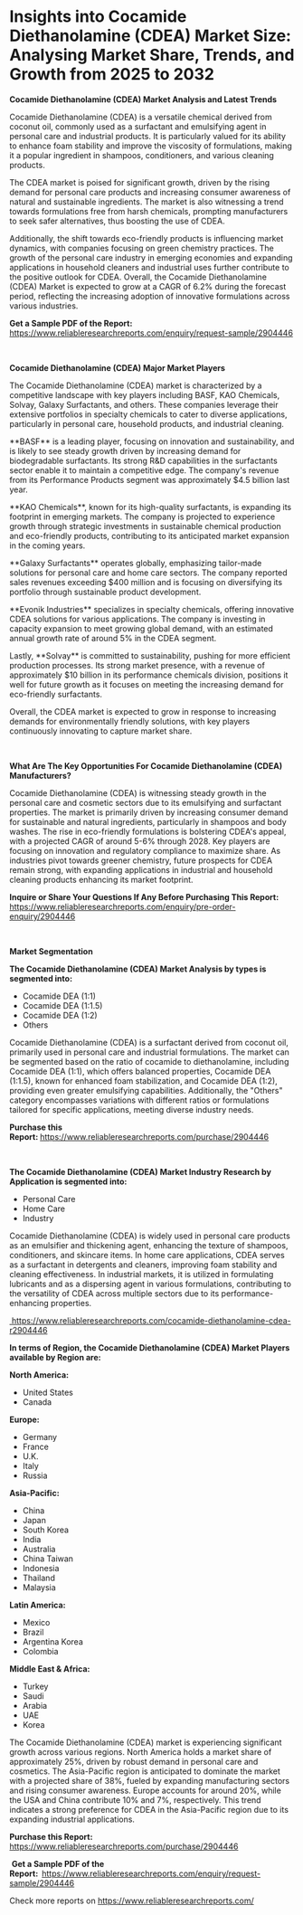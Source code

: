 <p><h1>Insights into Cocamide Diethanolamine (CDEA) Market Size: Analysing Market Share, Trends, and Growth from 2025 to 2032</h1></p><p><strong>Cocamide Diethanolamine (CDEA) Market Analysis and Latest Trends</strong></p>
<p><p>Cocamide Diethanolamine (CDEA) is a versatile chemical derived from coconut oil, commonly used as a surfactant and emulsifying agent in personal care and industrial products. It is particularly valued for its ability to enhance foam stability and improve the viscosity of formulations, making it a popular ingredient in shampoos, conditioners, and various cleaning products. </p><p>The CDEA market is poised for significant growth, driven by the rising demand for personal care products and increasing consumer awareness of natural and sustainable ingredients. The market is also witnessing a trend towards formulations free from harsh chemicals, prompting manufacturers to seek safer alternatives, thus boosting the use of CDEA. </p><p>Additionally, the shift towards eco-friendly products is influencing market dynamics, with companies focusing on green chemistry practices. The growth of the personal care industry in emerging economies and expanding applications in household cleaners and industrial uses further contribute to the positive outlook for CDEA. Overall, the Cocamide Diethanolamine (CDEA) Market is expected to grow at a CAGR of 6.2% during the forecast period, reflecting the increasing adoption of innovative formulations across various industries.</p></p>
<p><strong>Get a Sample PDF of the Report:&nbsp;</strong> <a href="https://www.reliableresearchreports.com/enquiry/request-sample/2904446?utm_campaign=2734&utm_medium=2&utm_source=Github&utm_content=ia&utm_term=11032025&utm_id=cocamide-diethanolamine-cdea">https://www.reliableresearchreports.com/enquiry/request-sample/2904446</a></p>
<p>&nbsp;</p>
<p><strong>Cocamide Diethanolamine (CDEA) Major Market Players</strong></p>
<p><p>The Cocamide Diethanolamine (CDEA) market is characterized by a competitive landscape with key players including BASF, KAO Chemicals, Solvay, Galaxy Surfactants, and others. These companies leverage their extensive portfolios in specialty chemicals to cater to diverse applications, particularly in personal care, household products, and industrial cleaning.</p><p>**BASF** is a leading player, focusing on innovation and sustainability, and is likely to see steady growth driven by increasing demand for biodegradable surfactants. Its strong R&D capabilities in the surfactants sector enable it to maintain a competitive edge. The company's revenue from its Performance Products segment was approximately $4.5 billion last year.</p><p>**KAO Chemicals**, known for its high-quality surfactants, is expanding its footprint in emerging markets. The company is projected to experience growth through strategic investments in sustainable chemical production and eco-friendly products, contributing to its anticipated market expansion in the coming years.</p><p>**Galaxy Surfactants** operates globally, emphasizing tailor-made solutions for personal care and home care sectors. The company reported sales revenues exceeding $400 million and is focusing on diversifying its portfolio through sustainable product development.</p><p>**Evonik Industries** specializes in specialty chemicals, offering innovative CDEA solutions for various applications. The company is investing in capacity expansion to meet growing global demand, with an estimated annual growth rate of around 5% in the CDEA segment.</p><p>Lastly, **Solvay** is committed to sustainability, pushing for more efficient production processes. Its strong market presence, with a revenue of approximately $10 billion in its performance chemicals division, positions it well for future growth as it focuses on meeting the increasing demand for eco-friendly surfactants.</p><p>Overall, the CDEA market is expected to grow in response to increasing demands for environmentally friendly solutions, with key players continuously innovating to capture market share.</p></p>
<p>&nbsp;</p>
<p><strong>What Are The Key Opportunities For Cocamide Diethanolamine (CDEA) Manufacturers?</strong></p>
<p><p>Cocamide Diethanolamine (CDEA) is witnessing steady growth in the personal care and cosmetic sectors due to its emulsifying and surfactant properties. The market is primarily driven by increasing consumer demand for sustainable and natural ingredients, particularly in shampoos and body washes. The rise in eco-friendly formulations is bolstering CDEA's appeal, with a projected CAGR of around 5-6% through 2028. Key players are focusing on innovation and regulatory compliance to maximize share. As industries pivot towards greener chemistry, future prospects for CDEA remain strong, with expanding applications in industrial and household cleaning products enhancing its market footprint.</p></p>
<p><strong>Inquire or Share Your Questions If Any Before Purchasing This Report:</strong> <a href="https://www.reliableresearchreports.com/enquiry/pre-order-enquiry/2904446?utm_campaign=2734&utm_medium=2&utm_source=Github&utm_content=ia&utm_term=11032025&utm_id=cocamide-diethanolamine-cdea">https://www.reliableresearchreports.com/enquiry/pre-order-enquiry/2904446</a></p>
<p>&nbsp;</p>
<p><strong>Market Segmentation</strong></p>
<p><strong>The Cocamide Diethanolamine (CDEA) Market Analysis by types is segmented into:</strong></p>
<p><ul><li>Cocamide DEA (1:1)</li><li>Cocamide DEA (1:1.5)</li><li>Cocamide DEA (1:2)</li><li>Others</li></ul></p>
<p><p>Cocamide Diethanolamine (CDEA) is a surfactant derived from coconut oil, primarily used in personal care and industrial formulations. The market can be segmented based on the ratio of cocamide to diethanolamine, including Cocamide DEA (1:1), which offers balanced properties, Cocamide DEA (1:1.5), known for enhanced foam stabilization, and Cocamide DEA (1:2), providing even greater emulsifying capabilities. Additionally, the "Others" category encompasses variations with different ratios or formulations tailored for specific applications, meeting diverse industry needs.</p></p>
<p><strong>Purchase this Report:&nbsp;</strong><a href="https://www.reliableresearchreports.com/purchase/2904446?utm_campaign=2734&utm_medium=2&utm_source=Github&utm_content=ia&utm_term=11032025&utm_id=cocamide-diethanolamine-cdea">https://www.reliableresearchreports.com/purchase/2904446</a></p>
<p>&nbsp;</p>
<p><strong>The Cocamide Diethanolamine (CDEA) Market Industry Research by Application is segmented into:</strong></p>
<p><ul><li>Personal Care</li><li>Home Care</li><li>Industry</li></ul></p>
<p><p>Cocamide Diethanolamine (CDEA) is widely used in personal care products as an emulsifier and thickening agent, enhancing the texture of shampoos, conditioners, and skincare items. In home care applications, CDEA serves as a surfactant in detergents and cleaners, improving foam stability and cleaning effectiveness. In industrial markets, it is utilized in formulating lubricants and as a dispersing agent in various formulations, contributing to the versatility of CDEA across multiple sectors due to its performance-enhancing properties.</p></p>
<p><a href="https://www.reliableresearchreports.com/cocamide-diethanolamine-cdea-r2904446?utm_campaign=2734&utm_medium=2&utm_source=Github&utm_content=ia&utm_term=11032025&utm_id=cocamide-diethanolamine-cdea">&nbsp;https://www.reliableresearchreports.com/cocamide-diethanolamine-cdea-r2904446</a></p>
<p><strong>In terms of Region, the Cocamide Diethanolamine (CDEA) Market Players available by Region are:</strong></p>
<p>
    <p> <strong> North America: </strong>
        <ul>
            <li>United States</li>
            <li>Canada</li>
        </ul>
        </p> 
    <p> <strong> Europe: </strong>
        <ul>
            <li>Germany</li>
            <li>France</li>
            <li>U.K.</li>
            <li>Italy</li>
            <li>Russia</li>
        </ul>
        </p> 
    <p> <strong> Asia-Pacific: </strong>
        <ul>
            <li>China</li>
            <li>Japan</li>
            <li>South Korea</li>
            <li>India</li>
            <li>Australia</li>
            <li>China Taiwan</li>
            <li>Indonesia</li>
            <li>Thailand</li>
            <li>Malaysia</li>
        </ul>
        </p> 
    <p> <strong> Latin America: </strong>
        <ul>
            <li>Mexico</li>
            <li>Brazil</li>
            <li>Argentina Korea</li>
            <li>Colombia</li>
        </ul>
        </p> 
    <p> <strong> Middle East & Africa: </strong>
        <ul>
            <li>Turkey</li>
            <li>Saudi</li>
            <li>Arabia</li>
            <li>UAE</li>
            <li>Korea</li>
        </ul>
    </p>
    </p>
<p><p>The Cocamide Diethanolamine (CDEA) market is experiencing significant growth across various regions. North America holds a market share of approximately 25%, driven by robust demand in personal care and cosmetics. The Asia-Pacific region is anticipated to dominate the market with a projected share of 38%, fueled by expanding manufacturing sectors and rising consumer awareness. Europe accounts for around 20%, while the USA and China contribute 10% and 7%, respectively. This trend indicates a strong preference for CDEA in the Asia-Pacific region due to its expanding industrial applications.</p></p>
<p><strong>Purchase this Report: </strong><a href="https://www.reliableresearchreports.com/purchase/2904446?utm_campaign=2734&utm_medium=2&utm_source=Github&utm_content=ia&utm_term=11032025&utm_id=cocamide-diethanolamine-cdea">https://www.reliableresearchreports.com/purchase/2904446</a></p>
<p>&nbsp;<strong>Get a Sample PDF of the Report:&nbsp;&nbsp;</strong><a href="https://www.reliableresearchreports.com/enquiry/request-sample/2904446?utm_campaign=2734&utm_medium=2&utm_source=Github&utm_content=ia&utm_term=11032025&utm_id=cocamide-diethanolamine-cdea">https://www.reliableresearchreports.com/enquiry/request-sample/2904446</a></p>
<p><strong></strong></p>
<p>Check more reports on <a href="https://www.reliableresearchreports.com/?utm_campaign=2734&utm_medium=2&utm_source=Github&utm_content=ia&utm_term=11032025&utm_id=cocamide-diethanolamine-cdea">https://www.reliableresearchreports.com/</a></p>